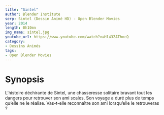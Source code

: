 ```yaml
---
title: "Sintel"
author: Blender Institute
serp: Sintel (Dessin Animé HD) - Open Blender Movies
year: 2014
length: 0h10mn
img_name: sintel.jpg
youtube_url: https://www.youtube.com/watch?v=Hl43ZAThocQ
category:
- Dessins Animés
tags:
- Open Blender Movies
---
```


# Synopsis
L’histoire déchirante de Sintel, une chasseresse solitaire bravant tout les dangers pour retrouver son ami scales. Son voyage a duré plus de temps qu’elle ne le réalise. Vas-t-elle reconnaître son ami lorsqu’elle le retrouveras ?